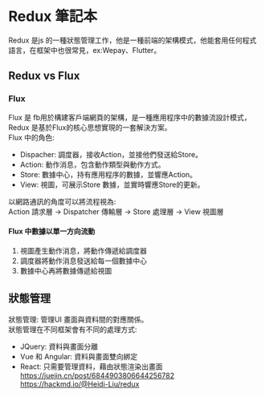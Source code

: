 # Redux 筆記本
Redux 是js 的一種狀態管理工作，他是一種前端的架構模式，他能套用任何程式語言，在框架中也很常見，ex:Wepay、Flutter。   
## Redux vs Flux
### Flux
Flux 是 fb用於構建客戶端網頁的架構，是一種應用程序中的數據流設計模式，Redux 是基於Flux的核心思想實現的一套解決方案。   
Flux 中的角色:    

- Dispacher: 調度器，接收Action，並接他們發送給Store。
- Action: 動作消息，包含動作類型與動作方式。
- Store: 數據中心，持有應用程序的數據，並響應Action。
- View: 視圖，可展示Store 數據，並實時響應Store的更新。

以網路通訊的角度可以將流程視為:    
Action 請求層 -> Dispatcher 傳輸層 -> Store 處理層 -> View 視圖層   
#### Flux 中數據以單一方向流動
1. 視圖產生動作消息，將動作傳遞給調度器
2. 調度器將動作消息發送給每一個數據中心
3. 數據中心再將數據傳遞給視圖
## 狀態管理

狀態管理: 管理UI 畫面與資料間的對應關係。    
狀態管理在不同框架會有不同的處理方式:
- JQuery: 資料與畫面分離
- Vue 和 Angular: 資料與畫面雙向綁定
- React: 只需要管理資料，藉由狀態渲染出畫面
https://juejin.cn/post/6844903806644256782    
https://hackmd.io/@Heidi-Liu/redux    
